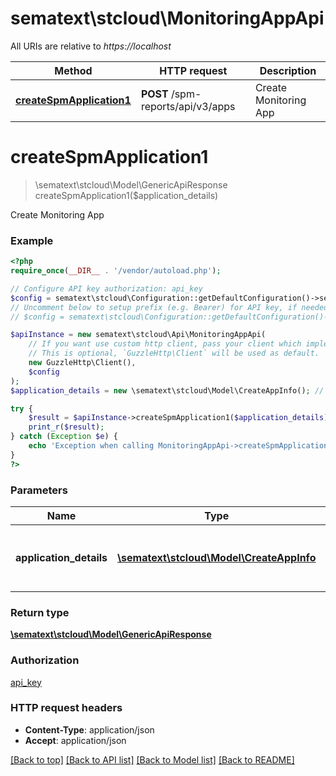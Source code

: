 # sematext\stcloud\MonitoringAppApi

All URIs are relative to *https://localhost*

Method | HTTP request | Description
------------- | ------------- | -------------
[**createSpmApplication1**](MonitoringAppApi.md#createSpmApplication1) | **POST** /spm-reports/api/v3/apps | Create Monitoring App


# **createSpmApplication1**
> \sematext\stcloud\Model\GenericApiResponse createSpmApplication1($application_details)

Create Monitoring App

### Example
```php
<?php
require_once(__DIR__ . '/vendor/autoload.php');

// Configure API key authorization: api_key
$config = sematext\stcloud\Configuration::getDefaultConfiguration()->setApiKey('Authorization', 'YOUR_API_KEY');
// Uncomment below to setup prefix (e.g. Bearer) for API key, if needed
// $config = sematext\stcloud\Configuration::getDefaultConfiguration()->setApiKeyPrefix('Authorization', 'Bearer');

$apiInstance = new sematext\stcloud\Api\MonitoringAppApi(
    // If you want use custom http client, pass your client which implements `GuzzleHttp\ClientInterface`.
    // This is optional, `GuzzleHttp\Client` will be used as default.
    new GuzzleHttp\Client(),
    $config
);
$application_details = new \sematext\stcloud\Model\CreateAppInfo(); // \sematext\stcloud\Model\CreateAppInfo | Details of the application to be created

try {
    $result = $apiInstance->createSpmApplication1($application_details);
    print_r($result);
} catch (Exception $e) {
    echo 'Exception when calling MonitoringAppApi->createSpmApplication1: ', $e->getMessage(), PHP_EOL;
}
?>
```

### Parameters

Name | Type | Description  | Notes
------------- | ------------- | ------------- | -------------
 **application_details** | [**\sematext\stcloud\Model\CreateAppInfo**](../Model/CreateAppInfo.md)| Details of the application to be created |

### Return type

[**\sematext\stcloud\Model\GenericApiResponse**](../Model/GenericApiResponse.md)

### Authorization

[api_key](../../README.md#api_key)

### HTTP request headers

 - **Content-Type**: application/json
 - **Accept**: application/json

[[Back to top]](#) [[Back to API list]](../../README.md#documentation-for-api-endpoints) [[Back to Model list]](../../README.md#documentation-for-models) [[Back to README]](../../README.md)
